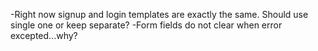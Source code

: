 -Right now signup and login templates are exactly the same. Should use single one or keep separate?
-Form fields do not clear when error excepted...why?